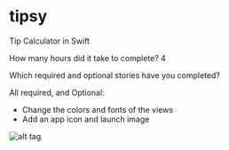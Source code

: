 # tipsy
Tip Calculator in Swift

How many hours did it take to complete? 4 

Which required and optional stories have you completed?

All required, and Optional:
* Change the colors and fonts of the views 
* Add an app icon and launch image

![alt tag](https://raw.github.com/jennguam/tipsy/master/Tipsy_GIFWalktrough.gif)
